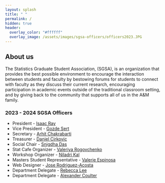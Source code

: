 ```yaml
---
layout: splash
title: " "
permalink: /
hidden: true
header:
  overlay_color: "#ffffff"
  overlay_image: /assets/images/sgsa-officers/officers2023.JPG
---
```


## About us

The Statistics Graduate Student Association, (SGSA), is an organization that provides the best possible environment to encourage the interaction between students and faculty by bestowing forums for students to connect with faculty as they discuss their current research, encouraging participation in academic events outside of the traditional classroom setting, and by giving back to the community that supports all of us in the A&M family.

### 2023 - 2024 SGSA Officers

- ​President - [Isaac Ray](mailto:null@stat.tamu.edu)
- Vice President - [Gozde Sert](mailto:gozdesert@stat.tamu.edu)
- Secretary - [Arhit Chakrabarti](mailto:arhit.chakrabarti@stat.tamu.edu)
- Treasurer - [Daniel Cirkovic](mailto:cirkovd@stat.tamu.edu)
- Social Chair - [Snigdha Das](mailto:snigdha@stat.tamu.edu)
- Stat Cafe Organizer - [Valeriya Rogovchenko](mailto:varogovchenko@tamu.edu)
- Workshop Organizer - [Niladri Kal](mailto:niladrik@tamu.edu)
- Masters Student Representative - [Valerie Espinosa](mailto:vne@tamu.edu)
- Web Designer - [Jose Rodriguez-Acosta](mailto:jeroda7105@tamu.edu)
- Department Delegate - [Rebecca Lee](mailto:llrebecca21@stat.tamu.edu)
- Department Delegate - [Alexander Coulter](mailto:coultera@stat.tamu.edu)
